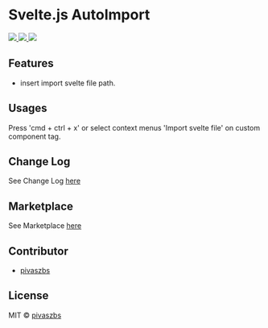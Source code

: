 # Svelte.js AutoImport

<p>
  <a href="https://marketplace.visualstudio.com/items?itemName=pivaszbs.svelte-autoimport">
    <img src="https://vsmarketplacebadge.apphb.com/version-short/pivaszbs.svelte-autoimport.svg?style=flat-square">
  </a>
  <a href="https://marketplace.visualstudio.com/items?itemName=pivaszbs.svelte-autoimport">
    <img src="https://vsmarketplacebadge.apphb.com/installs-short/pivaszbs.svelte-autoimport.svg?style=flat-square">
  </a>
  <a href="https://marketplace.visualstudio.com/items?itemName=pivaszbs.svelte-autoimport">
    <img src="https://vsmarketplacebadge.apphb.com/rating-short/pivaszbs.svelte-autoimport.svg?style=flat-square">
  </a>
</p>

## Features

- insert import svelte file path.

## Usages
 
Press 'cmd + ctrl + x' or select context menus 'Import svelte file' on custom component tag.  

## Change Log

See Change Log [here](https://github.com/pivaszbs/SvelteJsAutoimport/blob/master/CHANGELOG.md)

## Marketplace

See Marketplace [here](https://marketplace.visualstudio.com/items?itemName=pivaszbs.svelte-autoimport)

## Contributor

- [pivaszbs](https://github.com/pivaszbs)

## License

MIT © [pivaszbs](https://github.com/pivaszbs)
